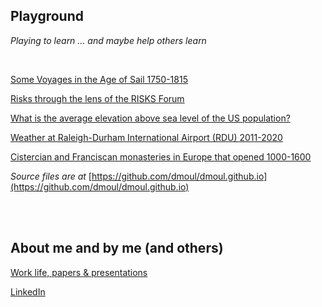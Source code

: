 ## Playground

*Playing to learn ... and maybe help others learn*

<br>

[Some Voyages in the Age of Sail 1750-1815](./ageofsail/voyages.html)

[Risks through the lens of the RISKS Forum](./risks-lens/the-lens.html)

[What is the average elevation above sea level of the US population?](./mean-uspop-elevation/mean-population-elevation.html)

[Weather at Raleigh-Durham International Airport (RDU) 2011-2020](./rdu-weather/rdu-weather.html)

[Cistercian and Franciscan monasteries in Europe that opened 1000-1600](./monasteries/monasteries.html)

*Source files are at* [https://github.com/dmoul/dmoul.github.io](https://github.com/dmoul/dmoul.github.io)

<br>
<br>

## About me and by me (and others)

[Work life, papers & presentations](./papers-presentations/papers-presentations.html)

[LinkedIn](https://www.linkedin.com/in/danielmoul/)
